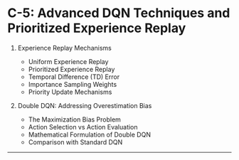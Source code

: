 # C-5: Advanced DQN Techniques and Prioritized Experience Replay

1. Experience Replay Mechanisms
   - Uniform Experience Replay
   - Prioritized Experience Replay
   - Temporal Difference (TD) Error
   - Importance Sampling Weights
   - Priority Update Mechanisms

2. Double DQN: Addressing Overestimation Bias
   - The Maximization Bias Problem
   - Action Selection vs Action Evaluation
   - Mathematical Formulation of Double DQN
   - Comparison with Standard DQN

---
